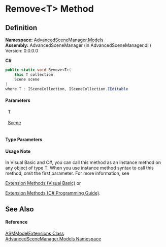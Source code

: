 # Remove&lt;T&gt; Method




## Definition
**Namespace:** <a href="N_AdvancedSceneManager_Models">AdvancedSceneManager.Models</a>  
**Assembly:** AdvancedSceneManager (in AdvancedSceneManager.dll) Version: 0.0.0.0

**C#**
``` C#
public static void Remove<T>(
	this T collection,
	Scene scene
)
where T : ISceneCollection, ISceneCollection.IEditable

```



#### Parameters
<dl><dt>  T</dt><dd> </dd><dt>  <a href="T_AdvancedSceneManager_Models_Scene">Scene</a></dt><dd> </dd></dl>

#### Type Parameters
<dl><dt /><dd /></dl>

#### Usage Note
In Visual Basic and C#, you can call this method as an instance method on any object of type T. When you use instance method syntax to call this method, omit the first parameter. For more information, see <a href="https://docs.microsoft.com/dotnet/visual-basic/programming-guide/language-features/procedures/extension-methods" target="_blank" rel="noopener noreferrer">

Extension Methods (Visual Basic)</a> or <a href="https://docs.microsoft.com/dotnet/csharp/programming-guide/classes-and-structs/extension-methods" target="_blank" rel="noopener noreferrer">

Extension Methods (C# Programming Guide)</a>.

## See Also


#### Reference
<a href="T_AdvancedSceneManager_Models_ASMModelExtensions">ASMModelExtensions Class</a>  
<a href="N_AdvancedSceneManager_Models">AdvancedSceneManager.Models Namespace</a>  
